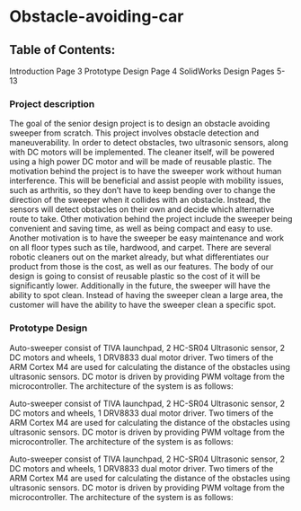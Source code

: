 # Obstacle-avoiding-car

## Table of Contents:

Introduction                          Page 3
Prototype Design                      Page 4
SolidWorks Design                     Pages 5-13

### Project description
The goal of the senior design project is to design an obstacle avoiding sweeper from scratch. This project involves obstacle detection and maneuverability. In order to detect obstacles, two ultrasonic sensors, along with DC motors will be implemented. The cleaner itself, will be powered using a high power DC motor and will be made of reusable plastic. The motivation behind the project is to have the sweeper work without human interference. This will be beneficial and assist people with mobility issues, such as arthritis, so they don’t have to keep bending over to change the direction of the sweeper when it collides with an obstacle. Instead, the sensors will detect obstacles on their own and decide which alternative route to take. Other motivation behind the project include the sweeper being convenient and saving time, as well as being compact and easy to use. Another motivation is to have the sweeper be easy maintenance and work on all floor types such as tile, hardwood, and carpet. There are several robotic cleaners out on the market already, but what differentiates our product from those is the cost, as well as our features. The body of our design is going to consist of reusable plastic so the cost of it will be significantly lower. Additionally in the future, the sweeper will have the ability to spot clean. Instead of having the sweeper clean a large area, the customer will have the ability to have the sweeper clean a specific spot.

### Prototype Design
Auto-sweeper consist of TIVA launchpad, 2 HC-SR04 Ultrasonic sensor, 2 DC motors and wheels, 1 DRV8833 dual motor driver. Two timers of the ARM Cortex M4 are used for calculating the distance of the obstacles using ultrasonic sensors. DC motor is driven by providing PWM voltage from the microcontroller. The architecture of the system is as follows:

Auto-sweeper consist of TIVA launchpad, 2 HC-SR04 Ultrasonic sensor, 2 DC motors and wheels, 1 DRV8833 dual motor driver. Two timers of the ARM Cortex M4 are used for calculating the distance of the obstacles using ultrasonic sensors. DC motor is driven by providing PWM voltage from the microcontroller. The architecture of the system is as follows:


Auto-sweeper consist of TIVA launchpad, 2 HC-SR04 Ultrasonic sensor, 2 DC motors and wheels, 1 DRV8833 dual motor driver. Two timers of the ARM Cortex M4 are used for calculating the distance of the obstacles using ultrasonic sensors. DC motor is driven by providing PWM voltage from the microcontroller. The architecture of the system is as follows:
